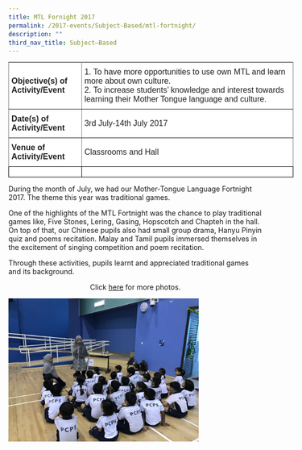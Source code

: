 ```yaml
---
title: MTL Fornight 2017
permalink: /2017-events/Subject-Based/mtl-fortnight/
description: ""
third_nav_title: Subject–Based
---
```

<style type="text/css">
.tg  {border-collapse:collapse;border-spacing:0;margin:0px auto;}
.tg td{border-color:black;border-style:solid;border-width:1px;font-family:Arial, sans-serif;font-size:14px;
  overflow:hidden;padding:10px 5px;word-break:normal;}
.tg th{border-color:black;border-style:solid;border-width:1px;font-family:Arial, sans-serif;font-size:14px;
  font-weight:normal;overflow:hidden;padding:10px 5px;word-break:normal;}
.tg .tg-kdpx{background-color:#FFF;border-color:inherit;color:#222;font-size:16px;text-align:left;vertical-align:middle}
.tg .tg-x4x2{background-color:#FFF;border-color:inherit;color:#222;font-size:16px;font-weight:bold;text-align:left;
  vertical-align:middle}
.tg .tg-3etx{background-color:#FFF;color:#222;font-size:16px;font-weight:bold;text-align:left;vertical-align:middle}
.tg .tg-qtsq{background-color:#FFF;color:#222;font-size:16px;text-align:left;vertical-align:middle}
</style>
<table class="tg" style="undefined;table-layout: fixed; width: 566px">
<colgroup>
<col style="width: 145px">
<col style="width: 421px">
</colgroup>
<tbody>
  <tr>
    <td class="tg-x4x2">Objective(s) of Activity/Event</td>
    <td class="tg-kdpx">1. To have more opportunities to use own MTL and learn more about own culture.<br>2. To increase students’ knowledge and interest towards learning their Mother Tongue language and culture.</td>
  </tr>
  <tr>
    <td class="tg-x4x2">Date(s) of Activity/Event</td>
    <td class="tg-kdpx">3rd July-14th July 2017</td>
  </tr>
  <tr>
    <td class="tg-x4x2">Venue of Activity/Event</td>
    <td class="tg-kdpx">Classrooms and Hall</td>
  </tr>
  <tr>
    <td class="tg-3etx"></td>
    <td class="tg-qtsq"></td>
  </tr>
</tbody>
</table>

During the month of July, we had our Mother-Tongue Language Fortnight 2017. The theme this year was traditional games.    
  
One of the highlights of the MTL Fortnight was the chance to play traditional games like, Five Stones, Lering, Gasing, Hopscotch and Chapteh in the hall. On top of that, our Chinese pupils also had small group drama, Hanyu Pinyin quiz and poems recitation. Malay and Tamil pupils immersed themselves in the excitement of singing competition and poem recitation.    
  
Through these activities, pupils learnt and appreciated traditional games and its background.

<center>Click <a href="https://flic.kr/s/aHsm7sdfbc">here</a> for more photos.</center>

<img src="/images/2017%20MTL%20Fortnight.jpeg" 
     style="width:75%">